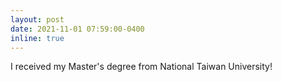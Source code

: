 ```yaml
---
layout: post
date: 2021-11-01 07:59:00-0400
inline: true
---
```


I received my Master's degree from National Taiwan University!
